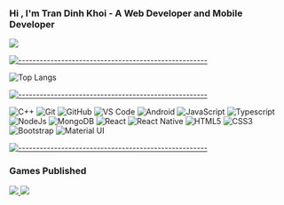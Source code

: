 ###  Hi , I'm Tran Dinh Khoi - A Web Developer and Mobile Developer

<img src="./ezgif.com-gif-maker (2).gif"/>


[![-----------------------------------------------------](
https://raw.githubusercontent.com/andreasbm/readme/master/assets/lines/aqua.png)](https://github.com/BaseMax?tab=repositories)


![Top Langs](https://github-readme-stats.vercel.app/api/top-langs/?username=khoiwall&layout=compact)


[![-----------------------------------------------------](
https://raw.githubusercontent.com/andreasbm/readme/master/assets/lines/aqua.png)](https://github.com/BaseMax?tab=repositories)


![C++](http://img.shields.io/badge/-C++-2494d1?style=flat-square&logo=cplusplus&logoColor=ffffff)
![Git](https://img.shields.io/badge/-Git-%23F05032?style=flat-square&logo=git&logoColor=%23ffffff)
![GitHub](https://img.shields.io/badge/-GitHub-181717?style=flat-square&logo=github)
![VS Code](http://img.shields.io/badge/-VS%20Code-007ACC?style=flat-square&logo=visual-studio-code&logoColor=ffffff)
![Android](http://img.shields.io/badge/-Android-08c271?style=flat-square&logo=android&logoColor=ffffff)
![JavaScript](https://img.shields.io/badge/JavaScript-F7DF1E?style=flat-square&logo=javascript&logoColor=black)
![Typescript](https://img.shields.io/badge/TypeScript-007ACC?style=flat-square&logo=typescript&logoColor=white)
![NodeJs](https://img.shields.io/badge/Express.js-404D59?style=flat-square)
![MongoDB](https://img.shields.io/badge/MongoDB-4EA94B?style=flat-square&logo=mongodb&logoColor=white)
![React](https://img.shields.io/badge/-React-61DAFB?style=flat-square&logo=react&logoColor=ffffff)
![React Native](https://img.shields.io/badge/React_Native-20232A?style=flat-square&logo=react&logoColor=61DAFB)
![HTML5](https://img.shields.io/badge/-HTML5-%23E44D27?style=flat-square&logo=html5&logoColor=ffffff)
![CSS3](https://img.shields.io/badge/-CSS3-%231572B6?style=flat-square&logo=css3)
![Bootstrap](https://img.shields.io/badge/Bootstrap-563D7C?style=flat-square&logo=bootstrap&logoColor=white)
![Material UI](https://img.shields.io/badge/Material--UI-0081CB?style=flat-square&logo=material-ui&logoColor=white)

[![-----------------------------------------------------](
https://raw.githubusercontent.com/andreasbm/readme/master/assets/lines/aqua.png)](https://github.com/BaseMax?tab=repositories)

### Games Published

<p>
  <a target="_blank" href="https://khoiwall.github.io/songeth/"><img src="https://img.shields.io/badge/-WebsiteFrist-08c271?style=flat&logo=audacity&logoColor=white"/>   </a>
  <a target="_blank" href="https://khoiwall.github.io/songeth/"><img src="https://img.shields.io/badge/-WebsiteFrist-000000?style=flat&logo=audacity&logoColor=white"/>
</p>
